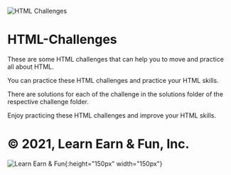 ![HTML Challenges](https://cdn.lynda.com/course/170427/170427-637363828865101045-16x9.jpg)
# HTML-Challenges
These are some HTML challenges that can help you to move and practice all about HTML.

You can practice these HTML challenges and practice your HTML skills.

There are solutions for each of the challenge in the solutions folder of the respective challenge folder.

Enjoy practicing these HTML challenges and improve your HTML skills.

# © 2021, Learn Earn & Fun, Inc.
![Learn Earn & Fun](https://lh3.googleusercontent.com/0Psbtv5hSoYslHTfP6Z-py8C9q3NVfH7O4MYEM_N3wCMhg79TkiIvlqf-3SlKFOMp90cG5hlhpaedWvc=w768-h768-n-o-v1=150x150){:height="150px" width="150px"}
